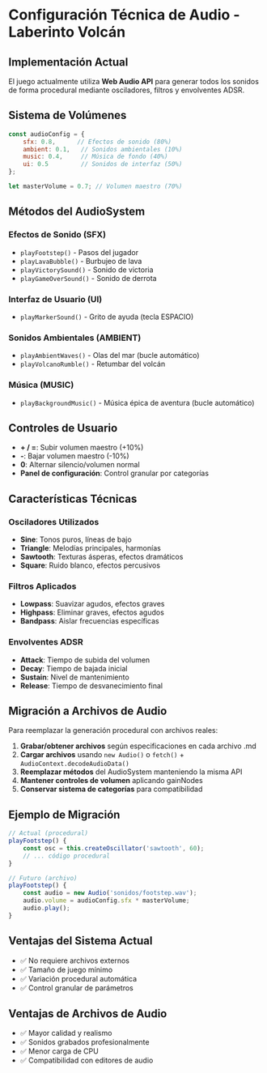 # Configuración Técnica de Audio - Laberinto Volcán

## Implementación Actual
El juego actualmente utiliza **Web Audio API** para generar todos los sonidos de forma procedural mediante osciladores, filtros y envolventes ADSR.

## Sistema de Volúmenes
```javascript
const audioConfig = {
    sfx: 0.8,      // Efectos de sonido (80%)
    ambient: 0.1,   // Sonidos ambientales (10%)
    music: 0.4,     // Música de fondo (40%)
    ui: 0.5         // Sonidos de interfaz (50%)
};

let masterVolume = 0.7; // Volumen maestro (70%)
```

## Métodos del AudioSystem

### Efectos de Sonido (SFX)
- `playFootstep()` - Pasos del jugador
- `playLavaBubble()` - Burbujeo de lava  
- `playVictorySound()` - Sonido de victoria
- `playGameOverSound()` - Sonido de derrota

### Interfaz de Usuario (UI)
- `playMarkerSound()` - Grito de ayuda (tecla ESPACIO)

### Sonidos Ambientales (AMBIENT)
- `playAmbientWaves()` - Olas del mar (bucle automático)
- `playVolcanoRumble()` - Retumbar del volcán

### Música (MUSIC)
- `playBackgroundMusic()` - Música épica de aventura (bucle automático)

## Controles de Usuario
- **+ / =**: Subir volumen maestro (+10%)
- **-**: Bajar volumen maestro (-10%)
- **0**: Alternar silencio/volumen normal
- **Panel de configuración**: Control granular por categorías

## Características Técnicas

### Osciladores Utilizados
- **Sine**: Tonos puros, líneas de bajo
- **Triangle**: Melodías principales, harmonías
- **Sawtooth**: Texturas ásperas, efectos dramáticos  
- **Square**: Ruido blanco, efectos percusivos

### Filtros Aplicados
- **Lowpass**: Suavizar agudos, efectos graves
- **Highpass**: Eliminar graves, efectos agudos
- **Bandpass**: Aislar frecuencias específicas

### Envolventes ADSR
- **Attack**: Tiempo de subida del volumen
- **Decay**: Tiempo de bajada inicial
- **Sustain**: Nivel de mantenimiento
- **Release**: Tiempo de desvanecimiento final

## Migración a Archivos de Audio

Para reemplazar la generación procedural con archivos reales:

1. **Grabar/obtener archivos** según especificaciones en cada archivo .md
2. **Cargar archivos** usando `new Audio()` o `fetch()` + `AudioContext.decodeAudioData()`
3. **Reemplazar métodos** del AudioSystem manteniendo la misma API
4. **Mantener controles de volumen** aplicando gainNodes
5. **Conservar sistema de categorías** para compatibilidad

## Ejemplo de Migración

```javascript
// Actual (procedural)
playFootstep() {
    const osc = this.createOscillator('sawtooth', 60);
    // ... código procedural
}

// Futuro (archivo)
playFootstep() {
    const audio = new Audio('sonidos/footstep.wav');
    audio.volume = audioConfig.sfx * masterVolume;
    audio.play();
}
```

## Ventajas del Sistema Actual
- ✅ No requiere archivos externos
- ✅ Tamaño de juego mínimo
- ✅ Variación procedural automática
- ✅ Control granular de parámetros

## Ventajas de Archivos de Audio
- ✅ Mayor calidad y realismo
- ✅ Sonidos grabados profesionalmente
- ✅ Menor carga de CPU
- ✅ Compatibilidad con editores de audio
